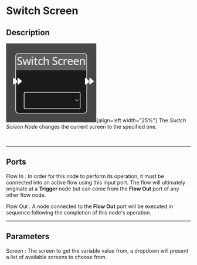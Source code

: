 
# Switch Screen

## Description

![Switch Screen Node](../../assets/nodes/switch_screen.png){align=left width="25%"}
The *Switch Screen Node* changes the current screen to the specified one.

<br style="clear:left"/>
  
-------

## Ports

Flow In
: In order for this node to perform its operation, it must be connected into an
  active flow using this input port. The flow will ultimately originate at a
  __Trigger__ node but can come from the __Flow Out__ port of any other flow
  node.

Flow Out
: A node connected to the __Flow Out__ port will be executed in sequence
  following the completion of this node's operation.


-------

## Parameters

Screen 
: The screen to get the variable value from, a dropdown will present a list of
  available screens to choose from.



